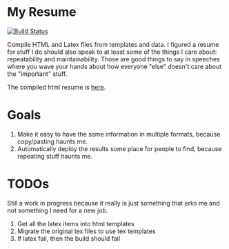 # My Resume

[![Build Status](https://travis-ci.org/tgsoverly/resume.svg?branch=master)](https://travis-ci.org/tgsoverly/resume)

Compile HTML and Latex files from templates and data.  I figured a resume for stuff I do should also speak to at least some of the things I care about: repeatability and maintainability.  Those are good things to say in speeches where you wave your hands about how everyone "else" doesn't care about the "important" stuff.

The compiled html resume is [here](http://tgsoverly.github.io/resume/cv.html).

# Goals

1. Make it easy to have the same information in multiple formats, because copy/pasting haunts me.
1. Automatically deploy the results some place for people to find, because repeating stuff haunts me.

# TODOs

Still a work in progress because it really is just something that erks me and not something I need for a new job.

1. Get all the latex items into html templates
1. Migrate the original tex files to use tex templates
1. If latex fail, then the build should fail

